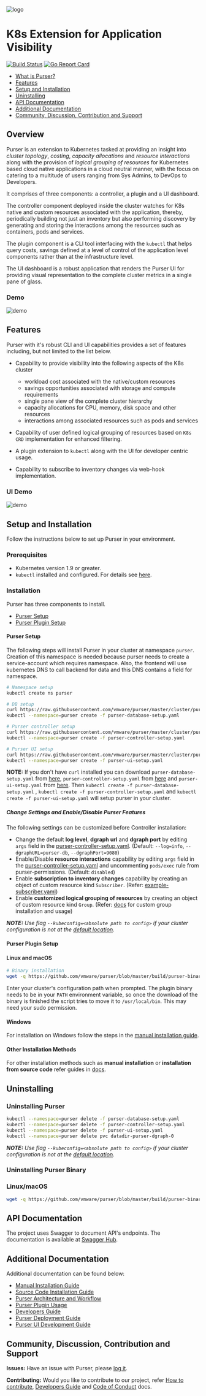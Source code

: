 ![logo](https://user-images.githubusercontent.com/42761785/53145168-2f4e4980-35c5-11e9-867b-8d637671ec23.png)
# K8s Extension for Application Visibility

[![Build Status](https://travis-ci.org/vmware/purser.svg?branch=master)](https://travis-ci.org/vmware/purser) [![Go Report Card](https://goreportcard.com/badge/github.com/vmware/purser)](https://goreportcard.com/report/github.com/vmware/purser)

- [What is Purser?](#overview)
- [Features](#features)
- [Setup and Installation](#setup-and-installation)
- [Uninstalling](#uninstalling)
- [API Documentation](#api-documentation)
- [Additional Documentation](#additional-documentation)
- [Community, Discussion, Contribution and Support](#community-discussion-contribution-and-support)

## Overview

Purser is an extension to Kubernetes tasked at providing an insight into *cluster topology*, *costing*, *capacity allocations* and *resource interactions* along with the provision of *logical grouping of resources* for Kubernetes based cloud native applications in a cloud neutral manner, with the focus on catering to a multitude of users ranging from Sys Admins, to DevOps to Developers.

It comprises of three components: a controller, a plugin and a UI dashboard.  

The controller component deployed inside the cluster watches for K8s native and custom resources associated with the application, thereby, periodically building not just an inventory but also performing discovery by generating and storing the interactions among the resources such as containers, pods and services.

The plugin component is a CLI tool interfacing with the `kubectl` that helps query costs, savings defined at a level of control of the application level components  rather than at the infrastructure level.

The UI dashboard is a robust application that renders the Purser UI for providing visual representation to the complete cluster metrics in a single pane of glass. 

### Demo

![demo](/docs/img/purser-cli.gif)

## Features

Purser with it's robust CLI and UI capabilities provides a set of features including, but not limited to the list below.
 
 - Capability to provide visibility into the following aspects of the K8s cluster
    - workload cost associated with the native/custom resources
    - savings opportunities associated with storage and compute requirements
    - single pane view of the complete cluster hierarchy
    - capacity allocations for CPU, memory, disk space and other resources
    - interactions among associated resources such as pods and services
 
 - Capability of user defined logical grouping of resources based on `K8s CRD` implementation for enhanced filtering.
 
 - A plugin extension to `kubectl` along with the UI for developer centric usage.
 
 - Capability to subscribe to inventory changes via web-hook implementation. 

### UI Demo

 ![demo](https://user-images.githubusercontent.com/42761785/49430222-74d25600-f7d0-11e8-97ad-ba1388fb6d8f.gif)

## Setup and Installation

Follow the instructions below to set up Purser in your environment.  

### Prerequisites

- Kubernetes version 1.9 or greater.
- `kubectl` installed and configured. For details see [here](https://kubernetes.io/docs/tasks/tools/install-kubectl/).

### Installation

Purser has three components to install.

- [Purser Setup](./README.md#Purser-Setup)
- [Purser Plugin Setup](./README.md#Purser-Plugin-Setup)

#### Purser Setup
The following steps will install Purser in your cluster at namespace `purser`.
Creation of this namespace is needed because purser needs to create a service-account which requires namespace.
Also, the frontend will use kubernetes DNS to call backend for data and this DNS contains a field for namespace.
``` bash
# Namespace setup
kubectl create ns purser

# DB setup
curl https://raw.githubusercontent.com/vmware/purser/master/cluster/purser-database-setup.yaml -O
kubectl --namespace=purser create -f purser-database-setup.yaml

# Purser controller setup
curl https://raw.githubusercontent.com/vmware/purser/master/cluster/purser-controller-setup.yaml -O
kubectl --namespace=purser create -f purser-controller-setup.yaml

# Purser UI setup
curl https://raw.githubusercontent.com/vmware/purser/master/cluster/purser-ui-setup.yaml -O
kubectl --namespace=purser create -f purser-ui-setup.yaml
```
**NOTE:** If you don't have `curl` installed you can download `purser-database-setup.yaml` from [here](./cluster/purser-database-setup.yaml), `purser-controller-setup.yaml` from [here](cluster/purser-controller-setup.yaml) and `purser-ui-setup.yaml` from [here](cluster/purser-ui-setup.yaml). 
Then `kubectl create -f purser-database-setup.yaml` ,
`kubectl create -f purser-controller-setup.yaml` and `kubectl create -f purser-ui-setup.yaml` will setup purser in your cluster.

##### Change Settings and Enable/Disable Purser Features

The following settings can be customized before Controller installation:

- Change the default **log level**, **dgraph url** and **dgraph port** by editing `args` field in the [purser-controller-setup.yaml](cluster/purser-controller-setup.yaml). (Default: `--log=info`, `--dgraphURL=purser-db`, `--dgraphPort=9080`)
- Enable/Disable **resource interactions** capability by editing `args` field in the [purser-controller-setup.yaml](cluster/purser-controller-setup.yaml) and uncommenting `pods/exec` rule from purser-permissions. (Default: `disabled`)
- Enable **subscription to inventory changes** capability by creating an object of custom resource kind `Subscriber`. (Refer: [example-subscriber.yaml](./cluster/artifacts/example-subscriber.yaml))
- Enable **customized logical grouping of resources** by creating an object of custom resource kind `Group`. (Refer: [docs](docs/custom-group-installation-and-usage.md) for custom group installation and usage)

_**NOTE:** Use flag `--kubeconfig=<absolute path to config>` if your cluster configuration is not at the [default location](https://kubernetes.io/docs/concepts/configuration/organize-cluster-access-kubeconfig/#the-kubeconfig-environment-variable)._

#### Purser Plugin Setup

#### Linux and macOS

``` bash
# Binary installation
wget -q https://github.com/vmware/purser/blob/master/build/purser-binary-install.sh && sh purser-binary-install.sh
```

Enter your cluster's configuration path when prompted. The plugin binary needs to be in your `PATH` environment variable, so once the download of the binary is finished the script tries to move it to `/usr/local/bin`. This may need your sudo permission.

#### Windows

For installation on Windows follow the steps in the [manual installation guide](./docs/manual-installation.md).

#### Other Installation Methods

For other installation methods such as **manual installation** or **installation from source code** refer guides in [docs](./docs).

## Uninstalling

### Uninstalling Purser

``` bash
kubectl --namespace=purser delete -f purser-database-setup.yaml
kubectl --namespace=purser delete -f purser-controller-setup.yaml
kubectl --namespace=purser delete -f purser-ui-setup.yaml
kubectl --namespace=purser delete pvc datadir-purser-dgraph-0
```


_**NOTE:** Use flag `--kubeconfig=<absolute path to config>` if your cluster configuration is not at the [default location](https://kubernetes.io/docs/concepts/configuration/organize-cluster-access-kubeconfig/#the-kubeconfig-environment-variable)._

### Uninstalling Purser Binary

### Linux/macOS

``` bash
wget -q https://github.com/vmware/purser/blob/master/build/purser-binary-uninstall.sh && sh purser-binary-uninstall.sh
```

## API Documentation

The project uses Swagger to document API's endpoints. The documentation is available at [Swagger Hub](https://app.swaggerhub.com/apis/hemani19/purser/1.0.0).

## Additional Documentation

Additional documentation can be found below:

- [Manual Installation Guide](./docs/manual-installation.md)
- [Source Code Installation Guide](./docs/sourcecode-installation.md)
- [Purser Architecture and Workflow](./docs/architecture.md)
- [Purser Plugin Usage](./docs/plugin-usage.md)
- [Developers Guide](./docs/developers-guide.md)
- [Purser Deployment Guide](./docs/purser-deployment.md)
- [Purser UI Development Guide](./ui/README.md)

## Community, Discussion, Contribution and Support

**Issues:** Have an issue with Purser, please [log it](https://github.com/vmware/purser/issues).

**Contributing:** Would you like to contribute to our project, refer [How to contribute](./CONTRIBUTING.md), [Developers Guide](./docs/developers-guide.md) and [Code of Conduct](./CODE_OF_CONDUCT.md) docs.
